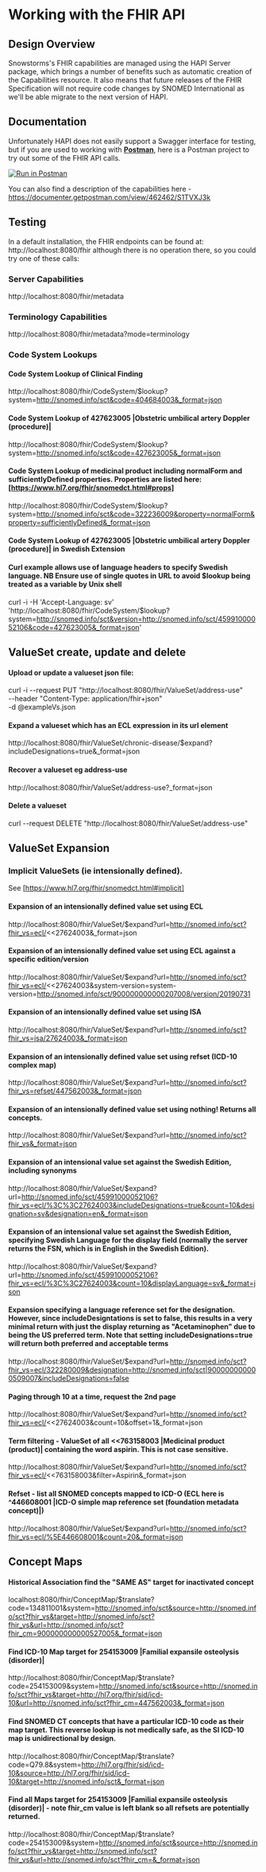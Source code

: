 # Working with the FHIR API

## Design Overview

Snowstorms's FHIR capabilities are managed using the HAPI Server package, which brings a number of benefits such as automatic creation of the Capabilities resource. It also means that future releases of the FHIR Specification will not require code changes by SNOMED International as we'll be able migrate to the next version of HAPI.

## Documentation

Unfortunately HAPI does not easily support a Swagger interface for testing, but if you are used to working with **[Postman](https://www.getpostman.com/downloads/)**, here is a Postman project to try out some of the FHIR API calls.

[![Run in Postman](https://run.pstmn.io/button.svg)](https://app.getpostman.com/run-collection/4aa97fbcc6a6ccd0e94c)

You can also find a description of the capabilities here - https://documenter.getpostman.com/view/462462/S1TVXJ3k

## Testing

In a default installation, the FHIR endpoints can be found at: http://localhost:8080/fhir  although there is no operation there, so you could try one of these calls:

### Server Capabilities
http://localhost:8080/fhir/metadata

### Terminology Capabilities
http://localhost:8080/fhir/metadata?mode=terminology

### Code System Lookups

#### Code System Lookup of Clinical Finding
http://localhost:8080/fhir/CodeSystem/$lookup?system=http://snomed.info/sct&code=404684003&_format=json

#### Code System Lookup of 427623005 |Obstetric umbilical artery Doppler (procedure)|
http://localhost:8080/fhir/CodeSystem/$lookup?system=http://snomed.info/sct&code=427623005&_format=json

#### Code System Lookup of medicinal product including normalForm and sufficientlyDefined properties.  Properties are listed here: [https://www.hl7.org/fhir/snomedct.html#props]
http://localhost:8080/fhir/CodeSystem/$lookup?system=http://snomed.info/sct&code=322236009&property=normalForm&property=sufficientlyDefined&_format=json

#### Code System Lookup of 427623005 |Obstetric umbilical artery Doppler (procedure)| in Swedish Extension
####  Curl example allows use of language headers to specify Swedish language. NB Ensure use of single quotes in URL to avoid $lookup being treated as a variable by Unix shell
curl -i -H 'Accept-Language: sv' 'http://localhost:8080/fhir/CodeSystem/$lookup?system=http://snomed.info/sct&version=http://snomed.info/sct/45991000052106&code=427623005&_format=json'

## ValueSet create, update and delete

#### Upload or update a valueset json file:
curl -i --request PUT "http://localhost:8080/fhir/ValueSet/address-use" \
--header "Content-Type: application/fhir+json" \
-d @exampleVs.json

#### Expand a valueset which has an ECL expression in its url element
http://localhost:8080/fhir/ValueSet/chronic-disease/$expand?includeDesignations=true&_format=json

#### Recover a valueset eg address-use
http://localhost:8080/fhir/ValueSet/address-use?_format=json

#### Delete a valueset
curl --request DELETE "http://localhost:8080/fhir/ValueSet/address-use" 


## ValueSet Expansion
### Implicit ValueSets (ie intensionally defined). 
See  [https://www.hl7.org/fhir/snomedct.html#implicit]

#### Expansion of an intensionally defined value set using ECL
http://localhost:8080/fhir/ValueSet/$expand?url=http://snomed.info/sct?fhir_vs=ecl/<<27624003&_format=json

#### Expansion of an intensionally defined value set using ECL against a specific edition/version
http://localhost:8080/fhir/ValueSet/$expand?url=http://snomed.info/sct?fhir_vs=ecl/<<27624003&system-version=system-version=http://snomed.info/sct/900000000000207008/version/20190731

#### Expansion of an intensionally defined value set using ISA
http://localhost:8080/fhir/ValueSet/$expand?url=http://snomed.info/sct?fhir_vs=isa/27624003&_format=json

#### Expansion of an intensionally defined value set using refset (ICD-10 complex map)
http://localhost:8080/fhir/ValueSet/$expand?url=http://snomed.info/sct?fhir_vs=refset/447562003&_format=json

#### Expansion of an intensionally defined value set using nothing!  Returns all concepts.
http://localhost:8080/fhir/ValueSet/$expand?url=http://snomed.info/sct?fhir_vs&_format=json

#### Expansion of an intensional value set against the Swedish Edition, including synonyms
http://localhost:8080/fhir/ValueSet/$expand?url=http://snomed.info/sct/45991000052106?fhir_vs=ecl/%3C%3C27624003&includeDesignations=true&count=10&designation=sv&designation=en&_format=json

#### Expansion of an intensional value set against the Swedish Edition, specifying Swedish Language for the display field (normally the server returns the FSN, which is in English in the Swedish Edition).
http://localhost:8080/fhir/ValueSet/$expand?url=http://snomed.info/sct/45991000052106?fhir_vs=ecl/%3C%3C27624003&count=10&displayLanguage=sv&_format=json

#### Expansion specifying a language reference set for the designation.  However, since includeDesigntations is set to false, this results in a very minimal return with just the display returning as "Acetaminophen" due to being the US preferred term.   Note that setting includeDesignations=true will return both preferred and acceptable terms
http://localhost:8080/fhir/ValueSet/$expand?url=http://snomed.info/sct?fhir_vs=ecl/322280009&designation=http://snomed.info/sct|900000000000509007&includeDesignations=false

#### Paging through 10 at a time, request the 2nd page
http://localhost:8080/fhir/ValueSet/$expand?url=http://snomed.info/sct?fhir_vs=ecl/<<27624003&count=10&offset=1&_format=json

#### Term filtering - ValueSet of all <<763158003 |Medicinal product (product)| containing the word aspirin.  This is not case sensitive.
http://localhost:8080/fhir/ValueSet/$expand?url=http://snomed.info/sct?fhir_vs=ecl/<<763158003&filter=Aspirin&_format=json

#### Refset - list all SNOMED concepts mapped to ICD-O  (ECL here is ^446608001 |ICD-O simple map reference set (foundation metadata concept)|)
http://localhost:8080/fhir/ValueSet/$expand?url=http://snomed.info/sct?fhir_vs=ecl/%5E446608001&count=20&_format=json

## Concept Maps
#### Historical Association find the "SAME AS" target for inactivated concept 
localhost:8080/fhir/ConceptMap/$translate?code=134811001&system=http://snomed.info/sct&source=http://snomed.info/sct?fhir_vs&target=http://snomed.info/sct?fhir_vs&url=http://snomed.info/sct?fhir_cm=900000000000527005&_format=json

#### Find ICD-10 Map target for 254153009 |Familial expansile osteolysis (disorder)|
http://localhost:8080/fhir/ConceptMap/$translate?code=254153009&system=http://snomed.info/sct&source=http://snomed.info/sct?fhir_vs&target=http://hl7.org/fhir/sid/icd-10&url=http://snomed.info/sct?fhir_cm=447562003&_format=json

#### Find SNOMED CT concepts that have a particular ICD-10 code as their map target.  This reverse lookup is not medically safe, as the SI ICD-10 map is unidirectional by design.
http://localhost:8080/fhir/ConceptMap/$translate?code=Q79.8&system=http://hl7.org/fhir/sid/icd-10&source=http://hl7.org/fhir/sid/icd-10&target=http://snomed.info/sct&_format=json

#### Find all Maps target for 254153009 |Familial expansile osteolysis (disorder)| - note fhir_cm value is left blank so all refsets are potentially returned.
http://localhost:8080/fhir/ConceptMap/$translate?code=254153009&system=http://snomed.info/sct&source=http://snomed.info/sct?fhir_vs&target=http://snomed.info/sct?fhir_vs&url=http://snomed.info/sct?fhir_cm=&_format=json
